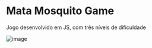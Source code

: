 # Mata Mosquito Game
Jogo desenvolvido em JS, com três níveis de dificuldade

![image](https://github.com/wouldmay/mata_mosquito_game/assets/117787562/5096efc6-b18a-4906-8a9b-e5db0dde8424)

